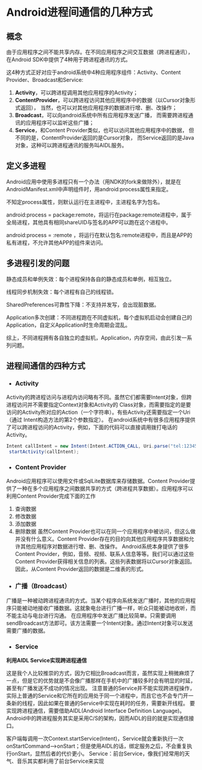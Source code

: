 # Android进程间通信的几种方式
## 概念
由于应用程序之间不能共享内存。在不同应用程序之间交互数据（跨进程通讯），在Android SDK中提供了4种用于跨进程通讯的方式。

这4种方式正好对应于android系统中4种应用程序组件：Activity、Content Provider、Broadcast和Service:
1. **Activity**，可以跨进程调用其他应用程序的Activity；
2. **ContentProvider**，可以跨进程访问其他应用程序中的数据（以Cursor对象形式返回）， 当然，也可以对其他应用程序的数据进行增、删、改操作；
3. **Broadcast**，可以向android系统中所有应用程序发送广播， 而需要跨进程通讯的应用程序可以监听这些广播；
4. **Service**，和Content Provider类似，也可以访问其他应用程序中的数据， 但不同的是，ContentProvider返回的是Cursor对象， 而Service返回的是Java对象，这种可以跨进程通讯的服务叫AIDL服务。

## 定义多进程
Android应用中使用多进程只有一个办法（用NDK的fork来做除外），就是在AndroidManifest.xml中声明组件时，用android:process属性来指定。

不知定process属性，则默认运行在主进程中，主进程名字为包名。

android:process = package:remote，将运行在package:remote进程中，属于全局进程，其他具有相同shareUID与签名的APP可以跑在这个进程中。

android:process = :remote ，将运行在默认包名:remote进程中，而且是APP的私有进程，不允许其他APP的组件来访问。

## 多进程引发的问题
静态成员和单例失效：每个进程保持各自的静态成员和单例，相互独立。

线程同步机制失效：每个进程有自己的线程锁。

SharedPreferences可靠性下降：不支持并发写，会出现脏数据。

Application多次创建：不同进程跑在不同虚拟机，每个虚拟机启动会创建自己的Application，自定义Application时生命周期会混乱。

综上，不同进程拥有各自独立的虚拟机，Application，内存空间，由此引发一系列问题。

## 进程间通信的四种方式
* ### Activity
Activity的跨进程访问与进程内访问略有不同。虽然它们都需要Intent对象，但跨进程访问并不需要指定Context对象和Activity的 Class对象，而需要指定的是要访问的Activity所对应的Action（一个字符串）。有些Activity还需要指定一个Uri（通过 Intent构造方法的第2个参数指定）。 
在android系统中有很多应用程序提供了可以跨进程访问的Activity，例如，下面的代码可以直接调用拨打电话的Activity。
``` java
Intent callIntent = new Intent(Intent.ACTION_CALL, Uri.parse("tel:12345678"); 
 startActivity(callIntent);
```

* ### Content Provider
Android应用程序可以使用文件或SqlLite数据库来存储数据。Content Provider提供了一种在多个应用程序之间数据共享的方式（跨进程共享数据）。应用程序可以利用Content Provider完成下面的工作 
1. 查询数据 
2. 修改数据 
3. 添加数据 
4. 删除数据 
虽然Content Provider也可以在同一个应用程序中被访问，但这么做并没有什么意义。Content Provider存在的目的向其他应用程序共享数据和允许其他应用程序对数据进行增、删、改操作。 
Android系统本身提供了很多Content Provider，例如，音频、视频、联系人信息等等。我们可以通过这些Content Provider获得相关信息的列表。这些列表数据将以Cursor对象返回。因此，从Content Provider返回的数据是二维表的形式。

* ### 广播（Broadcast）
广播是一种被动跨进程通讯的方式。当某个程序向系统发送广播时，其他的应用程序只能被动地接收广播数据。这就象电台进行广播一样，听众只能被动地收听，而不能主动与电台进行沟通。 
在应用程序中发送广播比较简单。只需要调用sendBroadcast方法即可。该方法需要一个Intent对象。通过Intent对象可以发送需要广播的数据。

* ### Service
**利用AIDL Service实现跨进程通信**

这是我个人比较推崇的方式，因为它相比Broadcast而言，虽然实现上稍微麻烦了一点，但是它的优势就是不会像广播那样在手机中的广播较多时会有明显的时延，甚至有广播发送不成功的情况出现。 
注意普通的Service并不能实现跨进程操作，实际上普通的Service和它所在的应用处于同一个进程中，而且它也不会专门开一条新的线程，因此如果在普通的Service中实现在耗时的任务，需要新开线程。 
要实现跨进程通信，需要借助AIDL(Android Interface Definition Language)。Android中的跨进程服务其实是采用C/S的架构，因而AIDL的目的就是实现通信接口。

客户端每调用一次Context.startService(Intent)，Service就会重新执行一次onStartCommand—->onStart；但是使用AIDL的话，绑定服务之后，不会重复执行onStart，显然后者的代价更小。 
Service：前台Service，像我们经常用的天气、音乐其实都利用了前台Service来实现

